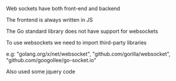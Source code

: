 Web sockets have both front-end and backend

The frontend is always written in JS

The Go standard library does not have support for websockets 

To use websockets we need to import third-party libraries

e.g: "golang.org/x/net/websocket", "github.com/gorilla/websocket", "github.com/googollee/go-socket.io"

Also used some jquery code